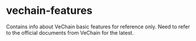 # vechain-features
Contains info about VeChain basic features for reference only. Need to refer to the official documents from VeChain for the latest.
